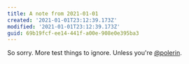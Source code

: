 ```yaml
---
title: A note from 2021-01-01
created: '2021-01-01T23:12:39.173Z'
modified: '2021-01-01T23:12:39.173Z'
guid: 69b19fcf-ee14-441f-a00e-908e0e395ba3
---
```

So sorry. More test things to ignore. Unless you're [@polerin](http://twitter.com/polerin).

